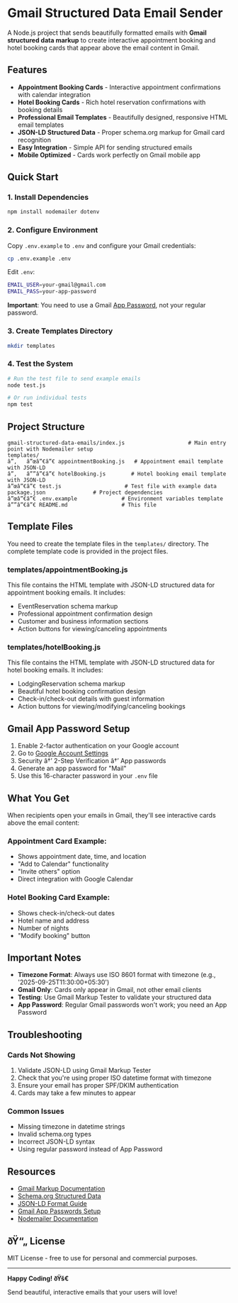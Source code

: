 # Gmail Structured Data Email Sender

A Node.js project that sends beautifully formatted emails with **Gmail structured data markup** to create interactive appointment booking and hotel booking cards that appear above the email content in Gmail.

## Features

- **Appointment Booking Cards** - Interactive appointment confirmations with calendar integration
- **Hotel Booking Cards** - Rich hotel reservation confirmations with booking details
- **Professional Email Templates** - Beautifully designed, responsive HTML email templates
- **JSON-LD Structured Data** - Proper schema.org markup for Gmail card recognition
- **Easy Integration** - Simple API for sending structured emails
- **Mobile Optimized** - Cards work perfectly on Gmail mobile app

## Quick Start

### 1. Install Dependencies

```bash
npm install nodemailer dotenv
```

### 2. Configure Environment

Copy `.env.example` to `.env` and configure your Gmail credentials:

```bash
cp .env.example .env
```

Edit `.env`:
```bash
EMAIL_USER=your-gmail@gmail.com
EMAIL_PASS=your-app-password
```

**Important**: You need to use a Gmail [App Password](https://support.google.com/accounts/answer/185833), not your regular password.

### 3. Create Templates Directory

```bash
mkdir templates
```

### 4. Test the System

```bash
# Run the test file to send example emails
node test.js

# Or run individual tests
npm test
```

## Project Structure

```
gmail-structured-data-emails/index.js                    # Main entry point with Nodemailer setup
templates/
â”‚   â”œâ”€â”€ appointmentBooking.js   # Appointment email template with JSON-LD
â”‚   â””â”€â”€ hotelBooking.js        # Hotel booking email template with JSON-LD
â”œâ”€â”€ test.js                    # Test file with example data
package.json               # Project dependencies
â”œâ”€â”€ .env.example              # Environment variables template
â””â”€â”€ README.md                 # This file
```

## Template Files

You need to create the template files in the `templates/` directory. The complete template code is provided in the project files.

### templates/appointmentBooking.js

This file contains the HTML template with JSON-LD structured data for appointment booking emails. It includes:

- EventReservation schema markup
- Professional appointment confirmation design
- Customer and business information sections
- Action buttons for viewing/canceling appointments

### templates/hotelBooking.js

This file contains the HTML template with JSON-LD structured data for hotel booking emails. It includes:

- LodgingReservation schema markup
- Beautiful hotel booking confirmation design
- Check-in/check-out details with guest information
- Action buttons for viewing/modifying/canceling bookings

## Gmail App Password Setup

1. Enable 2-factor authentication on your Google account
2. Go to [Google Account Settings](https://myaccount.google.com/)
3. Security â†’ 2-Step Verification â†’ App passwords
4. Generate an app password for "Mail"
5. Use this 16-character password in your `.env` file

## What You Get

When recipients open your emails in Gmail, they'll see interactive cards above the email content:

### Appointment Card Example:
- Shows appointment date, time, and location
- "Add to Calendar" functionality
- "Invite others" option
- Direct integration with Google Calendar

### Hotel Booking Card Example:
- Shows check-in/check-out dates
- Hotel name and address
- Number of nights
- "Modify booking" button

## Important Notes

- **Timezone Format**: Always use ISO 8601 format with timezone (e.g., '2025-09-25T11:30:00+05:30')
- **Gmail Only**: Cards only appear in Gmail, not other email clients
- **Testing**: Use Gmail Markup Tester to validate your structured data
- **App Password**: Regular Gmail passwords won't work; you need an App Password

## Troubleshooting

### Cards Not Showing
1. Validate JSON-LD using Gmail Markup Tester
2. Check that you're using proper ISO datetime format with timezone
3. Ensure your email has proper SPF/DKIM authentication
4. Cards may take a few minutes to appear

### Common Issues
- Missing timezone in datetime strings
- Invalid schema.org types
- Incorrect JSON-LD syntax
- Using regular password instead of App Password

## Resources

- [Gmail Markup Documentation](https://developers.google.com/gmail/markup)
- [Schema.org Structured Data](https://schema.org/)
- [JSON-LD Format Guide](https://json-ld.org/)
- [Gmail App Passwords Setup](https://support.google.com/accounts/answer/185833)
- [Nodemailer Documentation](https://nodemailer.com/)

## ðŸ“„ License

MIT License - free to use for personal and commercial purposes.

---

**Happy Coding! ðŸš€**

Send beautiful, interactive emails that your users will love!
